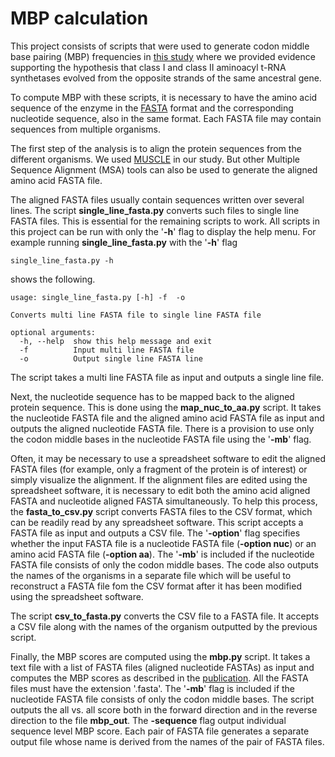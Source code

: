 # MBP calculation
This project consists of scripts that were used to generate codon middle base pairing (MBP) frequencies in 
[this study](https://academic.oup.com/mbe/article/30/7/1588/973415) where we provided evidence supporting the 
hypothesis  that class I and class II aminoacyl t-RNA synthetases evolved from the opposite strands of the same 
ancestral gene.

To compute MBP with these scripts, it is necessary to have the amino acid sequence of the enzyme in the 
[FASTA](https://blast.ncbi.nlm.nih.gov/Blast.cgi?CMD=Web&PAGE_TYPE=BlastDocs&DOC_TYPE=BlastHelp) format and the 
corresponding nucleotide sequence, also in the same format. Each FASTA file may contain sequences from multiple 
organisms.

The first step of the analysis is to align the protein sequences from the different organisms. We used 
[MUSCLE](https://www.ebi.ac.uk/Tools/msa/muscle/) in our study. But other Multiple Sequence Alignment (MSA) tools can 
also be used to generate the aligned amino acid FASTA file.

The aligned FASTA files usually contain sequences written over several lines. The script **single_line_fasta.py** 
converts such files to single line FASTA files. This is essential for the remaining scripts to work. All scripts in 
this project can be run with only the '**-h**' flag to display the help menu. For example running 
**single_line_fasta.py** with the '**-h**' flag 

```
single_line_fasta.py -h
```

shows the following.

```
usage: single_line_fasta.py [-h] -f  -o

Converts multi line FASTA file to single line FASTA file

optional arguments:
  -h, --help  show this help message and exit
  -f          Input multi line FASTA file
  -o          Output single line FASTA line
```

The script takes a multi line FASTA file as input and outputs a single line file. 

Next, the nucleotide sequence has to be mapped back to the aligned protein sequence. This is done using the 
**map_nuc_to_aa.py** script. It takes the nucleotide FASTA file and the aligned amino acid FASTA file as input and 
outputs the aligned nucleotide FASTA file. There is a provision to use only the codon middle bases in the nucleotide 
FASTA file using the '**-mb**' flag. 

Often, it may be necessary to use a spreadsheet software to edit the aligned FASTA files (for example, only a fragment 
of the protein is of interest) or simply visualize the alignment. If the alignment files are edited using the 
spreadsheet software, it is necessary to edit both the amino acid aligned FASTA and nucleotide aligned FASTA 
simultaneously. To help this process, the **fasta_to_csv.py** script converts FASTA files to the CSV format, which can 
be readily read by any spreadsheet software. This script accepts a FASTA file as input and outputs a CSV file. The 
'**-option**' flag specifies whether the input FASTA file is a nucleotide FASTA file (**-option nuc**) or 
an amino acid FASTA file (**-option aa**). The '**-mb**' is included if the nucleotide FASTA file consists of only the 
codon middle bases. The code also outputs the names of the organisms in a separate file which will be useful to 
reconstruct a FASTA file fom the CSV format after it has been modified using the spreadsheet software.

The script **csv_to_fasta.py** converts the CSV file to a FASTA file. It accepts a CSV file along with the names of the 
organism outputted by the previous script.

Finally, the MBP scores are computed using the **mbp.py** script. It takes a text file with a list of FASTA files 
(aligned nucleotide FASTAs) as input and computes the MBP scores as described in the 
[publication](https://academic.oup.com/mbe/article/30/7/1588/973415). All the FASTA files must have the extension 
'.fasta'. The '**-mb**' flag is included if the nucleotide FASTA file consists of only the codon middle bases. The 
script outputs the all vs. all <MBP> score both in the forward direction and in the reverse direction to the file 
**mbp_out**.  The **-sequence** flag output individual sequence level MBP score. Each pair of FASTA file generates a 
separate output file whose name is derived from the names of the pair of FASTA files.